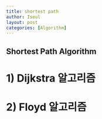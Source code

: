 ```yaml
---
title: shortest path
author: Iseul
layout: post
categories: [Algorithm]
---
```



## Shortest Path Algorithm  

# 1) Dijkstra 알고리즘
# 2) Floyd 알고리즘
